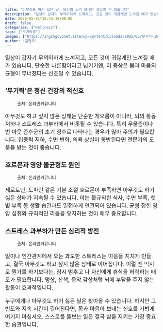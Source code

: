 ```yaml
---
title: "아무것도 하기 싫은 날, 당신의 뇌가 보내는 경고일 수 있습니다"
description: "일상이 갑자기 무의미하게 느껴지고, 모든 것이 귀찮게만 느껴질 때가 있습니다. 단순한 나른함이라고 넘기기엔, 이 증상은 몸과 마음의 균형이 무너졌다는 신호일 수 있습니다."
date: 2025-05-01T18:40:10+09:00
draft: false
categories: ["wellness"]
tags: ["무기력증"]
images: ["https://ingihgoyonet.site/wp-content/uploads/2025/05/무기력-1024x705.jpg", "https://ingihgoyonet.site/wp-content/uploads/2025/05/무기력증-1024x685.jpg", "https://ingihgoyonet.site/wp-content/uploads/2025/05/스트레스-2-1024x768.jpg"]
author: "김현지"
---
```


<p style="font-size:18px">일상이 갑자기 무의미하게 느껴지고, 모든 것이 귀찮게만 느껴질 때가 있습니다. 단순한 나른함이라고 넘기기엔, 이 증상은 몸과 마음의 균형이 무너졌다는 신호일 수 있습니다.</p> <h2 >‘무기력’은 정신 건강의 적신호</h2> <figure ><img src="https://ingihgoyonet.site/wp-content/uploads/2025/05/무기력-1024x705.jpg" alt="" style="aspect-ratio:16/9;object-fit:cover"/><figcaption >출처 : 온라인커뮤니티</figcaption></figure> <p style="font-size:18px">아무것도 하고 싶지 않은 상태는 단순한 게으름이 아니라, 뇌의 활동 저하나 스트레스 과부하에서 비롯될 수 있습니다. 특히 우울증이나 번 아웃 증후군의 초기 징후로 나타나는 경우가 많아 주의가 필요합니다. 집중력 저하, 수면 변화, 의욕 상실이 동반된다면 전문가의 도움을 받는 것이 좋습니다.</p> <h2 >호르몬과 영양 불균형도 원인</h2> <figure ><img src="https://ingihgoyonet.site/wp-content/uploads/2025/05/무기력증-1024x685.jpg" alt="" style="aspect-ratio:16/9;object-fit:cover"/><figcaption >출처 : 온라인커뮤니티</figcaption></figure> <p style="font-size:18px">세로토닌, 도파민 같은 기분 조절 호르몬이 부족하면 아무것도 하기 싫은 상태가 지속될 수 있습니다. 이는 불규칙한 식사, 수면 부족, 햇볕 부족 등 생활 습관과도 밀접하게 연관되어 있습니다. 균형 잡힌 영양 섭취와 규칙적인 리듬을 유지하는 것이 매우 중요합니다.</p> <h2 >스트레스 과부하가 만든 심리적 방전</h2> <figure ><img src="https://ingihgoyonet.site/wp-content/uploads/2025/05/스트레스-2-1024x768.jpg" alt="" style="aspect-ratio:16/9;object-fit:cover"/><figcaption >출처 : 온라인커뮤니티</figcaption></figure> <p style="font-size:18px">일이나 인간관계에서 오는 과도한 스트레스는 마음을 지치게 만들고, 결국 아무것도 하고 싶지 않은 상태로 이어집니다. 이럴 땐 억지로 뭔가를 하기보다는, 잠시 멈추고 나 자신에게 휴식을 허락하는 태도가 필요합니다. 명상, 산책, 음악 감상처럼 뇌에 부담을 주지 않는 활동이 효과적입니다.</p> <p style="font-size:18px">누구에게나 아무것도 하기 싫은 날은 찾아올 수 있습니다. 하지만 그 빈도와 지속 시간이 길어진다면, 몸과 마음이 보내는 신호를 가볍게 여기지 마십시오. 스스로를 돌보는 일은 결국 삶을 지키는 가장 중요한 습관입니다.</p>